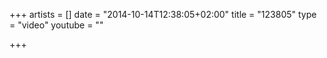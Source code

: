 +++
artists = []
date = "2014-10-14T12:38:05+02:00"
title = "123805"
type = "video"
youtube = ""

+++

